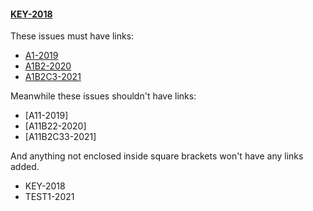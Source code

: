 #### [KEY-2018]

These issues must have links:
- [A1-2019]
- [A1B2-2020]
- [A1B2C3-2021]

Meanwhile these issues shouldn't have links:
- [A11-2019]
- [A11B22-2020]
- [A11B2C33-2021]

And anything not enclosed inside square brackets won't have any links added.
- KEY-2018
- TEST1-2021

[KEY-2018]: http://example.com/browse/KEY-2018
[A1-2019]: http://example.com/browse/A1-2019
[A1B2-2020]: http://example.com/browse/A1B2-2020
[A1B2C3-2021]: http://example.com/browse/A1B2C3-2021

